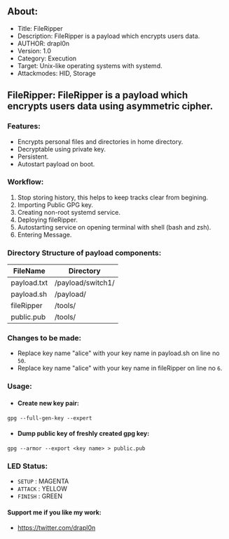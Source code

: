 ## About:
* Title: FileRipper
* Description: FileRipper is a payload which encrypts users data.
* AUTHOR: drapl0n
* Version: 1.0
* Category: Execution
* Target: Unix-like operating systems with systemd.
* Attackmodes: HID, Storage

## FileRipper: FileRipper is a payload which encrypts users data using asymmetric cipher.

### Features:
* Encrypts personal files and directories in home directory.
* Decryptable using private key.
* Persistent.
* Autostart payload on boot.

### Workflow:
1. Stop storing history, this helps to keep tracks clear from begining.
2. Importing Public GPG key.
3. Creating non-root systemd service.
4. Deploying fileRipper.
5. Autostarting service on opening terminal with shell (bash and zsh).
6. Entering Message. 

### Directory Structure of payload components:
| FileName       | Directory                     |
| -------------- | ----------------------------- |
| payload.txt    | /payload/switch1/             |
| payload.sh     | /payload/                     |
| fileRipper     | /tools/                       |
| public.pub     | /tools/                       |

### Changes to be made:
* Replace key name "alice" with your key name in payload.sh on line no ```50```.
* Replace key name "alice" with your key name in fileRipper on line no ```6```.

### Usage:
* #### Create new key pair: 
 ```gpg --full-gen-key --expert```
* #### Dump public key of freshly created gpg key: 
 ```gpg --armor --export <key name> > public.pub``` 

### LED Status:
* `SETUP`   : MAGENTA
* `ATTACK`  : YELLOW
* `FINISH`  : GREEN

#### Support me if you like my work:
* https://twitter.com/drapl0n 

